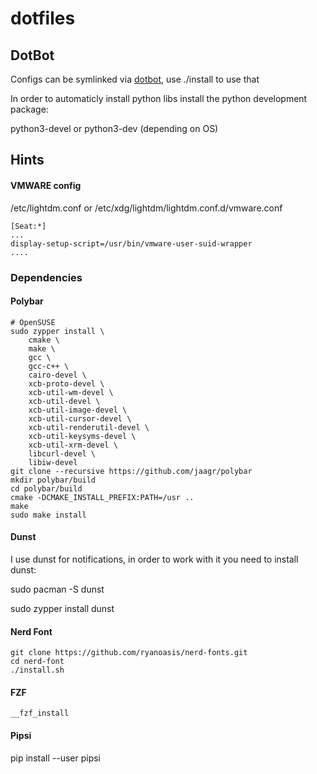 # dotfiles

## DotBot

  Configs can be symlinked via [dotbot](https://git.io/dotbot), use ./install to use that 

  In order to automaticly install python libs install the python development package:

  python3-devel or python3-dev (depending on OS)

## Hints

#### VMWARE config

/etc/lightdm.conf or /etc/xdg/lightdm/lightdm.conf.d/vmware.conf

	[Seat:*]
	...
	display-setup-script=/usr/bin/vmware-user-suid-wrapper
	....

### Dependencies

#### Polybar
	# OpenSUSE
	sudo zypper install \
	    cmake \
	    make \
	    gcc \
	    gcc-c++ \
	    cairo-devel \
	    xcb-proto-devel \
	    xcb-util-wm-devel \
	    xcb-util-devel \
	    xcb-util-image-devel \
	    xcb-util-cursor-devel \
	    xcb-util-renderutil-devel \
	    xcb-util-keysyms-devel \
	    xcb-util-xrm-devel \
	    libcurl-devel \
	    libiw-devel
	git clone --recursive https://github.com/jaagr/polybar
	mkdir polybar/build
	cd polybar/build
	cmake -DCMAKE_INSTALL_PREFIX:PATH=/usr ..
	make
	sudo make install

#### Dunst

I use dunst for notifications, in order to work with it you need to install dunst:

  sudo pacman -S dunst
  
  sudo zypper install dunst

#### Nerd Font

	git clone https://github.com/ryanoasis/nerd-fonts.git
	cd nerd-font
	./install.sh

#### FZF

	__fzf_install

#### Pipsi
  
  pip install --user pipsi
